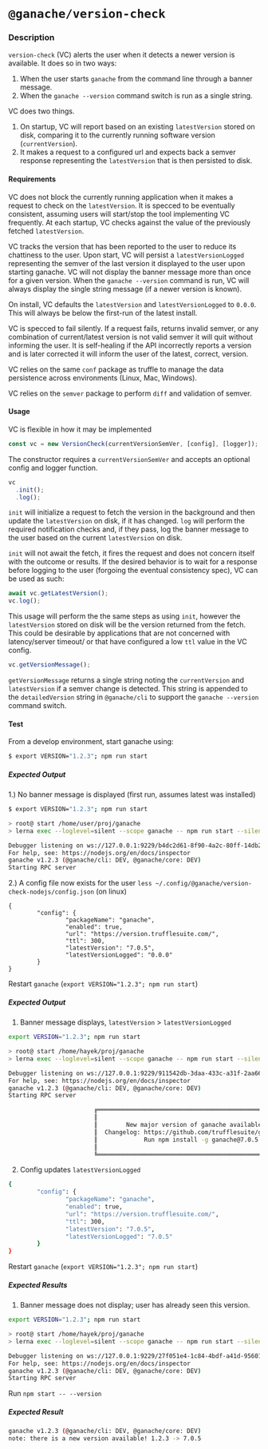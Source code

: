 # `@ganache/version-check`

### Description

`version-check` (VC) alerts the user when it detects a newer version is available. It does so in two ways:

1. When the user starts `ganache` from the command line through a banner message.
2. When the `ganache --version` command switch is run as a single string.

VC does two things.

1. On startup, VC will report based on an existing `latestVersion` stored on disk, comparing it to the currently running software version (`currentVersion`).
2. It makes a request to a configured url and expects back a semver response representing the `latestVersion` that is then persisted to disk.

#### Requirements

VC does not block the currently running application when it makes a request to check on the `latestVersion`. It is specced to be eventually consistent, assuming users will start/stop the tool implementing VC frequently. At each startup, VC checks against the value of the previously fetched `latestVersion`.

VC tracks the version that has been reported to the user to reduce its chattiness to the user. Upon start, VC will persist a `latestVersionLogged` representing the semver of the last version it displayed to the user upon starting ganache. VC will not display the banner message more than once for a given version. When the `ganache --version` command is run, VC will always display the single string message (if a newer version is known).

On install, VC defaults the `latestVersion` and `latestVersionLogged` to `0.0.0`. This will always be below the first-run of the latest install.

VC is specced to fail silently. If a request fails, returns invalid semver, or any combination of current/latest version is not valid semver it will quit without informing the user. It is self-healing if the API incorrectly reports a version and is later corrected it will inform the user of the latest, correct, version.

VC relies on the same `conf` package as truffle to manage the data persistence across environments (Linux, Mac, Windows).

VC relies on the `semver` package to perform `diff` and validation of semver.

#### Usage

VC is flexible in how it may be implemented

```javascript
const vc = new VersionCheck(currentVersionSemVer, [config], [logger]);
```

The constructor requires a `currentVersionSemVer` and accepts an optional config and logger function.

```javascript
vc
  .init();
  .log();
```

`init` will initialize a request to fetch the version in the background and then update the `latestVersion` on disk, if it has changed.
`log` will perform the required notification checks and, if they pass, log the banner message to the user based on the current `latestVersion` on disk.

`init` will not await the fetch, it fires the request and does not concern itself with the outcome or results. If the desired behavior is to wait for a response before logging to the user (forgoing the eventual consistency spec), VC can be used as such:

```javascript
await vc.getLatestVersion();
vc.log();
```

This usage will perform the the same steps as using `init`, however the `latestVersion` stored on disk will be the version returned from the fetch. This could be desirable by applications that are not concerned with latency/server timeout/ or that have configured a low `ttl` value in the VC config.

```javascript
vc.getVersionMessage();
```

`getVersionMessage` returns a single string noting the `currentVersion` and `latestVersion` if a semver change is detected. This string is appended to the `detailedVersion` string in `@ganache/cli` to support the `ganache --version` command switch.

#### Test

From a develop environment, start ganache using:

```bash
$ export VERSION="1.2.3"; npm run start
```

##### Expected Output

1.) No banner message is displayed (first run, assumes latest was installed)

```bash
$ export VERSION="1.2.3"; npm run start                                                                                                                                                                                                                                 

> root@ start /home/user/proj/ganache
> lerna exec --loglevel=silent --scope ganache -- npm run start --silent --

Debugger listening on ws://127.0.0.1:9229/b4dc2d61-8f90-4a2c-80ff-14db24160453
For help, see: https://nodejs.org/en/docs/inspector
ganache v1.2.3 (@ganache/cli: DEV, @ganache/core: DEV)
Starting RPC server
```

2.) A config file now exists for the user `less ~/.config/@ganache/version-check-nodejs/config.json` (on linux)

```
{
        "config": {
                "packageName": "ganache",
                "enabled": true,
                "url": "https://version.trufflesuite.com/",
                "ttl": 300,
                "latestVersion": "7.0.5",
                "latestVersionLogged": "0.0.0"
        }
}
```

Restart `ganache` (`export VERSION="1.2.3"; npm run start`)

##### Expected Output

1. Banner message displays, `latestVersion` > `latestVersionLogged`

```bash
export VERSION="1.2.3"; npm run start                                                                                                                                                                                                                                 hayek@rothbard

> root@ start /home/hayek/proj/ganache
> lerna exec --loglevel=silent --scope ganache -- npm run start --silent --

Debugger listening on ws://127.0.0.1:9229/911542db-3daa-433c-a31f-2aa662a084e2
For help, see: https://nodejs.org/en/docs/inspector
ganache v1.2.3 (@ganache/cli: DEV, @ganache/core: DEV)
Starting RPC server

                        ╔══════════════════════════════════════════════════════════════════════╗
                        ║                                                                      ║
                        ║        New major version of ganache available! 1.2.3 ⇢ 7.0.5         ║
                        ║  Changelog: https://github.com/trufflesuite/ganache/releases/v7.0.5  ║
                        ║             Run npm install -g ganache@7.0.5 to update!              ║
                        ║                                                                      ║
                        ╚══════════════════════════════════════════════════════════════════════╝
```

2. Config updates `latestVersionLogged`

```bash
{
        "config": {
                "packageName": "ganache",
                "enabled": true,
                "url": "https://version.trufflesuite.com/",
                "ttl": 300,
                "latestVersion": "7.0.5",
                "latestVersionLogged": "7.0.5"
        }
}
```

Restart `ganache` (`export VERSION="1.2.3"; npm run start`)

##### Expected Results

1. Banner message does not display; user has already seen this version.

```bash
export VERSION="1.2.3"; npm run start                                                                                                                                                                                                                           130 ↵ hayek@rothbard

> root@ start /home/hayek/proj/ganache
> lerna exec --loglevel=silent --scope ganache -- npm run start --silent --

Debugger listening on ws://127.0.0.1:9229/27f051e4-1c84-4bdf-a41d-95601466ba2b
For help, see: https://nodejs.org/en/docs/inspector
ganache v1.2.3 (@ganache/cli: DEV, @ganache/core: DEV)
Starting RPC server
```

Run `npm start -- --version`

##### Expected Result

```bash
ganache v1.2.3 (@ganache/cli: DEV, @ganache/core: DEV)
note: there is a new version available! 1.2.3 -> 7.0.5
```
